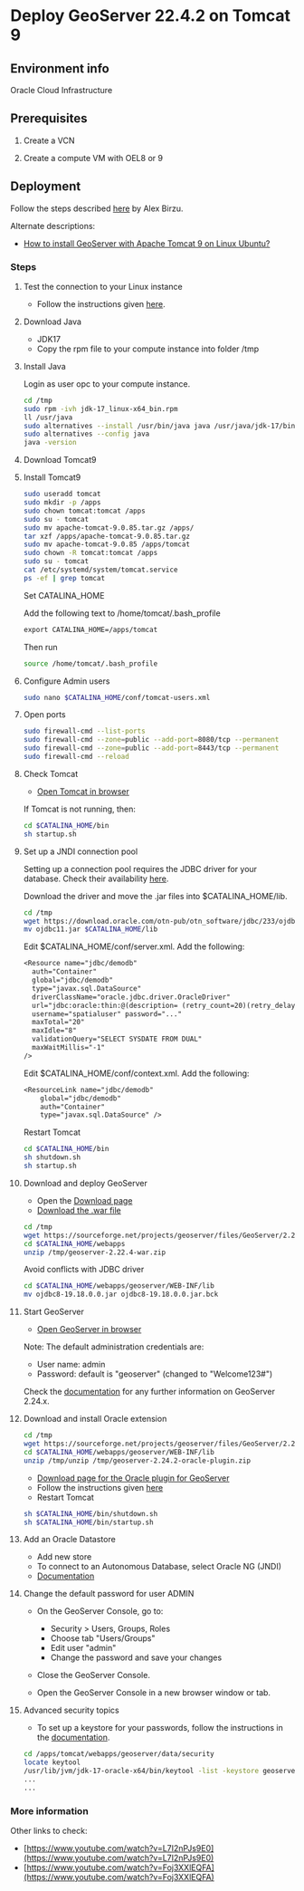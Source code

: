 # Deploy GeoServer 22.4.2 on Tomcat 9

## Environment info

Oracle Cloud Infrastructure

## Prerequisites

1. Create a VCN

2. Create a compute VM with OEL8 or 9

## Deployment

Follow the steps described [here](https://learnoci.cloud/how-to-create-a-tomcat-server-in-oci-and-expose-it-to-the-internet-using-oci-load-balancer-7830a15d5afd) by Alex Birzu.

Alternate descriptions:

* [How to install GeoServer with Apache Tomcat 9 on Linux Ubuntu?](https://gisgeeks.com/how-to-install-geoserver-with-apache-tomcat-9-on-linux-ubuntu/)

### Steps

1. Test the connection to your Linux instance

    * Follow the instructions given [here](https://blogs.oracle.com/oracleuniversity/post/access-compute-instances-oracle-cloud-shell).

2. Download Java

    * JDK17
    * Copy the rpm file to your compute instance into folder /tmp

3. Install Java

    Login as user opc to your compute instance.

    ```sh
    cd /tmp
    sudo rpm -ivh jdk-17_linux-x64_bin.rpm
    ll /usr/java
    sudo alternatives --install /usr/bin/java java /usr/java/jdk-17/bin/java 200000
    sudo alternatives --config java
    java -version
    ```

4. Download Tomcat9

5. Install Tomcat9

    ```sh
    sudo useradd tomcat
    sudo mkdir -p /apps
    sudo chown tomcat:tomcat /apps
    sudo su - tomcat
    sudo mv apache-tomcat-9.0.85.tar.gz /apps/
    tar xzf /apps/apache-tomcat-9.0.85.tar.gz
    sudo mv apache-tomcat-9.0.85 /apps/tomcat
    sudo chown -R tomcat:tomcat /apps
    sudo su - tomcat
    cat /etc/systemd/system/tomcat.service
    ps -ef | grep tomcat
    ```

    Set CATALINA_HOME

    Add the following text to /home/tomcat/.bash_profile

    ```txt
    export CATALINA_HOME=/apps/tomcat
    ```

    Then run

    ```sh
    source /home/tomcat/.bash_profile
    ```

6. Configure Admin users

    ```sh
    sudo nano $CATALINA_HOME/conf/tomcat-users.xml
    ```

7. Open ports

    ```sh
    sudo firewall-cmd --list-ports
    sudo firewall-cmd --zone=public --add-port=8080/tcp --permanent
    sudo firewall-cmd --zone=public --add-port=8443/tcp --permanent
    sudo firewall-cmd --reload
    ```

8. Check Tomcat

    * [Open Tomcat in browser](http://130.61.103.27:8080/)

    If Tomcat is not running, then:

    ```sh
    cd $CATALINA_HOME/bin
    sh startup.sh
    ```

9. Set up a JNDI connection pool

    Setting up a connection pool requires the JDBC driver for your database. Check their availability [here](https://www.oracle.com/database/technologies/appdev/jdbc-downloads.html).

    Download the driver and move the .jar files into $CATALINA_HOME/lib.

    ```sh
    cd /tmp
    wget https://download.oracle.com/otn-pub/otn_software/jdbc/233/ojdbc11.jar
    mv ojdbc11.jar $CATALINA_HOME/lib
    ```

    Edit $CATALINA_HOME/conf/server.xml. Add the following:

    ```txt
    <Resource name="jdbc/demodb"
      auth="Container"
      global="jdbc/demodb"
      type="javax.sql.DataSource"
      driverClassName="oracle.jdbc.driver.OracleDriver"
      url="jdbc:oracle:thin:@(description= (retry_count=20)(retry_delay=3)(address=(protocol=tcps)(port=1521)(host=adb.eu-frankfurt-1.oraclecloud.com))(connect_data=(service_name=ij1tyzir3wpwlpe_demodb_medium.adb.oraclecloud.com))(security=(ssl_server_dn_match=yes)))"
      username="spatialuser" password="..."
      maxTotal="20"
      maxIdle="8"
      validationQuery="SELECT SYSDATE FROM DUAL"
      maxWaitMillis="-1"
    />
    ```

    Edit $CATALINA_HOME/conf/context.xml. Add the following:

    ```txt
    <ResourceLink name="jdbc/demodb"
        global="jdbc/demodb"
        auth="Container"
        type="javax.sql.DataSource" />
    ```

    Restart Tomcat

    ```sh
    cd $CATALINA_HOME/bin
    sh shutdown.sh
    sh startup.sh
    ```

10. Download and deploy GeoServer

    * Open the [Download page](https://geoserver.org/)
    * [Download the .war file](https://sourceforge.net/projects/geoserver/files/GeoServer/2.24.2/geoserver-2.24.2-war.zip)

    ```sh
    cd /tmp
    wget https://sourceforge.net/projects/geoserver/files/GeoServer/2.24.2/geoserver-2.24.2-war.zip
    cd $CATALINA_HOME/webapps
    unzip /tmp/geoserver-2.22.4-war.zip
    ```

    Avoid conflicts with JDBC driver

    ```sh
    cd $CATALINA_HOME/webapps/geoserver/WEB-INF/lib
    mv ojdbc8-19.18.0.0.jar ojdbc8-19.18.0.0.jar.bck
    ```

11. Start GeoServer

    * [Open GeoServer in browser](http://130.61.103.27:8080/geoserver)

    Note: The default administration credentials are:

    * User name: admin
    * Password: default is "geoserver" (changed to "Welcome123#")

    Check the [documentation](https://docs.geoserver.org/stable/en/user/index.html) for any further information on GeoServer 2.24.x.

12. Download and install Oracle extension

    ```sh
    cd /tmp
    wget https://sourceforge.net/projects/geoserver/files/GeoServer/2.24.2/extensions/geoserver-2.24.2-oracle-plugin.zip
    cd $CATALINA_HOME/webapps/geoserver/WEB-INF/lib
    unzip /tmp/unzip /tmp/geoserver-2.24.2-oracle-plugin.zip
    ```

    * [Download page for the Oracle plugin for GeoServer](https://sourceforge.net/projects/geoserver/files/GeoServer/2.24.2/extensions/geoserver-2.24.2-oracle-plugin.zip/download)
    * Follow the instructions given [here](https://docs.geoserver.org/main/en/user/data/database/oracle.html)
    * Restart Tomcat

    ```sh
    sh $CATALINA_HOME/bin/shutdown.sh
    sh $CATALINA_HOME/bin/startup.sh
    ```

13. Add an Oracle Datastore

    * Add new store
    * To connect to an Autonomous Database, select Oracle NG (JNDI)
    * [Documentation](https://docs.geoserver.org/main/en/user/data/database/oracle.html)

14. Change the default password for user ADMIN

    * On the GeoServer Console, go to:

        * Security > Users, Groups, Roles
        * Choose tab "Users/Groups"
        * Edit user "admin"
        * Change the password and save your changes

    * Close the GeoServer Console.
    * Open the GeoServer Console in a new browser window or tab.

15. Advanced security topics

    * To set up a keystore for your passwords, follow the instructions in the [documentation](https://docs.geoserver.org/stable/en/user/security/passwd.html).

    ```sh
    cd /apps/tomcat/webapps/geoserver/data/security
    locate keytool
    /usr/lib/jvm/jdk-17-oracle-x64/bin/keytool -list -keystore geoserver.jceks -storetype "JCEKS"
    ...
    ...
    ```

### More information

Other links to check:

* [https://www.youtube.com/watch?v=L7I2nPJs9E0](https://www.youtube.com/watch?v=L7I2nPJs9E0)
* [https://www.youtube.com/watch?v=Foj3XXlEQFA](https://www.youtube.com/watch?v=Foj3XXlEQFA)
